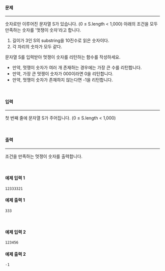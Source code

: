 #### 문제

---

숫자로만 이루어진 문자열 S가 있습니다. (0 ≤ S.length < 1,000) 아래의 조건을 모두 만족하는 숫자를 '멋쟁이 숫자'라고 합니다.
1. 길이가 3인 S의 substring을 10진수로 읽은 숫자이다. 
2. 각 자리의 숫자가 모두 같다.

문자열 S를 입력받아 멋쟁이 숫자를 리턴하는 함수를 작성하세요.
- 만약, 멋쟁이 숫자가 여러 개 존재하는 경우에는 가장 큰 수를 리턴합니다.
- 만약, 가장 큰 멋쟁이 숫자가 000이라면 0을 리턴합니다.
- 만약, 멋쟁이 숫자가 존재하지 않는다면 -1을 리턴합니다.

<br>

#### 입력

---

첫 번째 줄에 문자열 S가 주어집니다. (0 ≤ S.length < 1,000)

<br>

#### 출력

---

조건을 만족하는 멋쟁이 숫자를 출력합니다.

<br>

#### 예제 입력 1

```text
12333321
```

#### 예제 출력 1

```text
333
```

<br>

#### 예제 입력 2

```text
123456
```

#### 예제 출력 2

```text
-1
```
